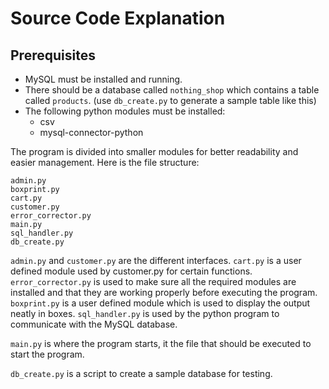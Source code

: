 # Source Code Explanation

## Prerequisites

- MySQL must be installed and running.
- There should be a database called `nothing_shop` which contains a table called `products`. (use `db_create.py` to generate a sample table like this)
- The following python modules must be installed:
  - csv
  - mysql-connector-python

The program is divided into smaller modules for better readability and easier management.
Here is the file structure:

```
admin.py
boxprint.py
cart.py
customer.py
error_corrector.py
main.py
sql_handler.py
db_create.py
```

`admin.py` and `customer.py` are the different interfaces. `cart.py` is a user defined module used by customer.py for certain functions. `error_corrector.py` is used to make sure all the required modules are installed and that they are working properly before executing the program. `boxprint.py` is a user defined module which is used to display the output neatly in boxes. `sql_handler.py` is used by the python program to communicate with the MySQL database.

`main.py` is where the program starts, it the file that should be executed to start the program.

`db_create.py` is a script to create a sample database for testing.